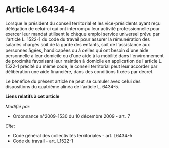 # Article L6434-4

Lorsque le président du conseil territorial et les vice-présidents ayant reçu délégation de celui-ci qui ont interrompu leur
activité professionnelle pour exercer leur mandat utilisent le chèque emploi service universel prévu par l'article L. 1522-1
du code du travail pour assurer la rémunération des salariés chargés soit de la garde des enfants, soit de l'assistance aux
personnes âgées, handicapées ou à celles qui ont besoin d'une aide personnelle à leur domicile ou d'une aide à la mobilité
dans l'environnement de proximité favorisant leur maintien à domicile en application de l'article L. 1522-1 précité du même
code, le conseil territorial peut leur accorder par délibération une aide financière, dans des conditions fixées par décret. 

Le bénéfice du présent article ne peut se cumuler avec celui des dispositions du quatrième alinéa de l'article L. 6434-5.

**Liens relatifs à cet article**

_Modifié par_:

  - Ordonnance n°2009-1530 du 10 décembre 2009 - art. 7

_Cite_:

  - Code général des collectivités territoriales - art. L6434-5
  - Code du travail - art. L1522-1
